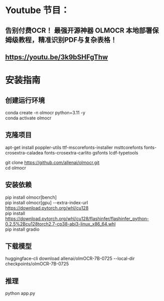 # Youtube 节目：
## 告别付费OCR！ 最强开源神器 OLMOCR 本地部署保姆级教程，精准识别PDF与复杂表格！
## https://youtu.be/3k9bSHFgThw

# 安装指南
## 创建运行环境
conda create -n olmocr python=3.11 -y  
conda activate olmocr  

## 克隆项目
apt-get install poppler-utils ttf-mscorefonts-installer msttcorefonts fonts-crosextra-caladea fonts-crosextra-carlito gsfonts lcdf-typetools  

git clone https://github.com/allenai/olmocr.git  
cd olmocr  

## 安装依赖
pip install olmocr[bench]  
pip install olmocr[gpu]  --extra-index-url https://download.pytorch.org/whl/cu128  
pip install https://download.pytorch.org/whl/cu128/flashinfer/flashinfer_python-0.2.5%2Bcu128torch2.7-cp38-abi3-linux_x86_64.whl  
pip install gradio  

## 下载模型
huggingface-cli download allenai/olmOCR-7B-0725  --local-dir checkpoints/olmOCR-7B-0725   

## 推理
python app.py  



  












 
















